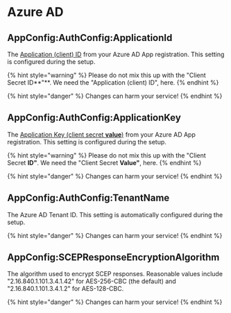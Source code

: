 # Azure AD

## AppConfig:AuthConfig:ApplicationId

The [Application (client) ID](../../azure-app-registration.md#basic-app-registration-application-id) from your Azure AD App registration. This setting is configured during the setup.

{% hint style="warning" %}
Please do not mix this up with the "Client Secret ID**"**. We need the "Application (client) ID", here.
{% endhint %}

{% hint style="danger" %}
Changes can harm your service!
{% endhint %}

## AppConfig:AuthConfig:ApplicationKey

The [Application Key (client secret **value**)](../../azure-app-registration.md#azure-app-registration-client-secret) from your Azure AD App registration. This setting is configured during the setup.

{% hint style="warning" %}
Please do not mix this up with the "Client Secret **ID"**. We need the "Client Secret **Value"**, here.
{% endhint %}

{% hint style="danger" %}
Changes can harm your service!
{% endhint %}

## AppConfig:AuthConfig:TenantName

The Azure AD Tenant ID. This setting is automatically configured during the setup.

{% hint style="danger" %}
Changes can harm your service!
{% endhint %}

## AppConfig:SCEPResponseEncryptionAlgorithm

The algorithm used to encrypt SCEP responses. Reasonable values include "2.16.840.1.101.3.4.1.42" for AES-256-CBC (the default) and "2.16.840.1.101.3.4.1.2" for AES-128-CBC.

{% hint style="danger" %}
Changes can harm your service!
{% endhint %}
